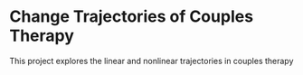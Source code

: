 # Change Trajectories of Couples Therapy
This project explores the linear and nonlinear trajectories in couples therapy
